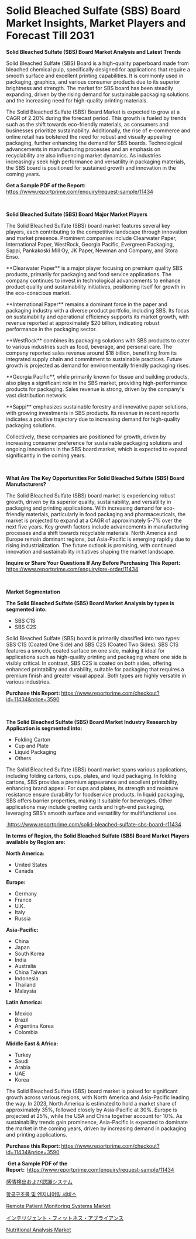 <p><h1>Solid Bleached Sulfate (SBS) Board Market Insights, Market Players and Forecast Till 2031</h1></p><p><strong>Solid Bleached Sulfate (SBS) Board Market Analysis and Latest Trends</strong></p>
<p><p>Solid Bleached Sulfate (SBS) Board is a high-quality paperboard made from bleached chemical pulp, specifically designed for applications that require a smooth surface and excellent printing capabilities. It is commonly used in packaging, graphics, and various consumer products due to its superior brightness and strength. The market for SBS board has been steadily expanding, driven by the rising demand for sustainable packaging solutions and the increasing need for high-quality printing materials.</p><p>The Solid Bleached Sulfate (SBS) Board Market is expected to grow at a CAGR of 2.20% during the forecast period. This growth is fueled by trends such as the shift towards eco-friendly materials, as consumers and businesses prioritize sustainability. Additionally, the rise of e-commerce and online retail has bolstered the need for robust and visually appealing packaging, further enhancing the demand for SBS boards. Technological advancements in manufacturing processes and an emphasis on recyclability are also influencing market dynamics. As industries increasingly seek high performance and versatility in packaging materials, the SBS board is positioned for sustained growth and innovation in the coming years.</p></p>
<p><strong>Get a Sample PDF of the Report:&nbsp;</strong> <a href="https://www.reportprime.com/enquiry/request-sample/11434">https://www.reportprime.com/enquiry/request-sample/11434</a></p>
<p>&nbsp;</p>
<p><strong>Solid Bleached Sulfate (SBS) Board Major Market Players</strong></p>
<p><p>The Solid Bleached Sulfate (SBS) board market features several key players, each contributing to the competitive landscape through innovation and market presence. Prominent companies include Clearwater Paper, International Paper, WestRock, Georgia Pacific, Evergreen Packaging, Sappi, Pankakoski Mill Oy, JK Paper, Newman and Company, and Stora Enso.</p><p>**Clearwater Paper** is a major player focusing on premium quality SBS products, primarily for packaging and food service applications. The company continues to invest in technological advancements to enhance product quality and sustainability initiatives, positioning itself for growth in the eco-conscious market.</p><p>**International Paper** remains a dominant force in the paper and packaging industry with a diverse product portfolio, including SBS. Its focus on sustainability and operational efficiency supports its market growth, with revenue reported at approximately $20 billion, indicating robust performance in the packaging sector.</p><p>**WestRock** combines its packaging solutions with SBS products to cater to various industries such as food, beverage, and personal care. The company reported sales revenue around $18 billion, benefiting from its integrated supply chain and commitment to sustainable practices. Future growth is projected as demand for environmentally friendly packaging rises.</p><p>**Georgia Pacific**, while primarily known for tissue and building products, also plays a significant role in the SBS market, providing high-performance products for packaging. Sales revenue is strong, driven by the company's vast distribution network.</p><p>**Sappi** emphasizes sustainable forestry and innovative paper solutions, with growing investments in SBS products. Its revenue in recent reports indicates a positive trajectory due to increasing demand for high-quality packaging solutions.</p><p>Collectively, these companies are positioned for growth, driven by increasing consumer preference for sustainable packaging solutions and ongoing innovations in the SBS board market, which is expected to expand significantly in the coming years.</p></p>
<p>&nbsp;</p>
<p><strong>What Are The Key Opportunities For Solid Bleached Sulfate (SBS) Board Manufacturers?</strong></p>
<p><p>The Solid Bleached Sulfate (SBS) board market is experiencing robust growth, driven by its superior quality, sustainability, and versatility in packaging and printing applications. With increasing demand for eco-friendly materials, particularly in food packaging and pharmaceuticals, the market is projected to expand at a CAGR of approximately 5-7% over the next five years. Key growth factors include advancements in manufacturing processes and a shift towards recyclable materials. North America and Europe remain dominant regions, but Asia-Pacific is emerging rapidly due to rising industrialization. The future outlook is promising, with continued innovation and sustainability initiatives shaping the market landscape.</p></p>
<p><strong>Inquire or Share Your Questions If Any Before Purchasing This Report:</strong> <a href="https://www.reportprime.com/enquiry/pre-order/11434">https://www.reportprime.com/enquiry/pre-order/11434</a></p>
<p>&nbsp;</p>
<p><strong>Market Segmentation</strong></p>
<p><strong>The Solid Bleached Sulfate (SBS) Board Market Analysis by types is segmented into:</strong></p>
<p><ul><li>SBS C1S</li><li>SBS C2S</li></ul></p>
<p><p>Solid Bleached Sulfate (SBS) board is primarily classified into two types: SBS C1S (Coated One Side) and SBS C2S (Coated Two Sides). SBS C1S features a smooth, coated surface on one side, making it ideal for applications such as high-quality printing and packaging where one side is visibly critical. In contrast, SBS C2S is coated on both sides, offering enhanced printability and durability, suitable for packaging that requires a premium finish and greater visual appeal. Both types are highly versatile in various industries.</p></p>
<p><strong>Purchase this Report:&nbsp;</strong><a href="https://www.reportprime.com/checkout?id=11434&price=3590">https://www.reportprime.com/checkout?id=11434&price=3590</a></p>
<p>&nbsp;</p>
<p><strong>The Solid Bleached Sulfate (SBS) Board Market Industry Research by Application is segmented into:</strong></p>
<p><ul><li>Folding Carton</li><li>Cup and Plate</li><li>Liquid Packaging</li><li>Others</li></ul></p>
<p><p>The Solid Bleached Sulfate (SBS) board market spans various applications, including folding cartons, cups, plates, and liquid packaging. In folding cartons, SBS provides a premium appearance and excellent printability, enhancing brand appeal. For cups and plates, its strength and moisture resistance ensure durability for foodservice products. In liquid packaging, SBS offers barrier properties, making it suitable for beverages. Other applications may include greeting cards and high-end packaging, leveraging SBS’s smooth surface and versatility for multifunctional use.</p></p>
<p><a href="https://www.reportprime.com/solid-bleached-sulfate-sbs-board-r11434">&nbsp;https://www.reportprime.com/solid-bleached-sulfate-sbs-board-r11434</a></p>
<p><strong>In terms of Region, the Solid Bleached Sulfate (SBS) Board Market Players available by Region are:</strong></p>
<p>
    <p> <strong> North America: </strong>
        <ul>
            <li>United States</li>
            <li>Canada</li>
        </ul>
        </p> 
    <p> <strong> Europe: </strong>
        <ul>
            <li>Germany</li>
            <li>France</li>
            <li>U.K.</li>
            <li>Italy</li>
            <li>Russia</li>
        </ul>
        </p> 
    <p> <strong> Asia-Pacific: </strong>
        <ul>
            <li>China</li>
            <li>Japan</li>
            <li>South Korea</li>
            <li>India</li>
            <li>Australia</li>
            <li>China Taiwan</li>
            <li>Indonesia</li>
            <li>Thailand</li>
            <li>Malaysia</li>
        </ul>
        </p> 
    <p> <strong> Latin America: </strong>
        <ul>
            <li>Mexico</li>
            <li>Brazil</li>
            <li>Argentina Korea</li>
            <li>Colombia</li>
        </ul>
        </p> 
    <p> <strong> Middle East & Africa: </strong>
        <ul>
            <li>Turkey</li>
            <li>Saudi</li>
            <li>Arabia</li>
            <li>UAE</li>
            <li>Korea</li>
        </ul>
    </p>
    </p>
<p><p>The Solid Bleached Sulfate (SBS) board market is poised for significant growth across various regions, with North America and Asia-Pacific leading the way. In 2023, North America is estimated to hold a market share of approximately 35%, followed closely by Asia-Pacific at 30%. Europe is projected at 25%, while the USA and China together account for 10%. As sustainability trends gain prominence, Asia-Pacific is expected to dominate the market in the coming years, driven by increasing demand in packaging and printing applications.</p></p>
<p><strong>Purchase this Report: </strong><a href="https://www.reportprime.com/checkout?id=11434&price=3590">https://www.reportprime.com/checkout?id=11434&price=3590</a></p>
<p>&nbsp;<strong>Get a Sample PDF of the Report:&nbsp;&nbsp;</strong><a href="https://www.reportprime.com/enquiry/request-sample/11434">https://www.reportprime.com/enquiry/request-sample/11434</a></p>
<p><strong></strong></p>
<p><p><a href="https://medium.com/@maudward1907/emotion-detection-and-recognition-system-market-%E3%81%AF-%E3%82%B3%E3%82%B9%E3%83%88%E7%AE%A1%E7%90%86%E3%81%A8%E5%8A%B9%E7%8E%87%E5%90%91%E4%B8%8A%E3%82%92%E5%84%AA%E5%85%88%E3%81%97%E3%81%BE%E3%81%99-1ea7a6b8e2a0">感情検出および認識システム</a></p><p><a href="https://medium.com/@ixknzplk81/%EC%84%B8%EA%B3%84-aerostructures-and-engineering-services-market-%EC%9D%80-2024%EC%97%90%EC%84%9C-2031%EB%A1%9C-%EC%97%B0%ED%8F%89%EA%B7%A0-%EC%A6%9D%EA%B0%80%EC%9C%A8%EC%9D%84-%EB%B3%B4%EC%9D%BC-%EA%B2%83%EC%9C%BC%EB%A1%9C-%EC%98%88%EC%83%81%EB%90%A9%EB%8B%88%EB%8B%A4-b99e1dd91e92">항공구조물 및 엔지니어링 서비스</a></p><p><a href="https://www.linkedin.com/pulse/market-leaders-laggards-global-remote-patient-monitoring-tzdvc?trackingId=ytpHJcMgQJ%2BLArOWR8cY%2BQ%3D%3D">Remote Patient Monitoring Systems Market</a></p><p><a href="https://medium.com/@maudward1907/intelligent-fitness-appliance-market-%E3%81%AF-%E3%82%B3%E3%82%B9%E3%83%88%E7%AE%A1%E7%90%86%E3%81%A8%E5%8A%B9%E7%8E%87%E5%90%91%E4%B8%8A%E3%82%92%E5%84%AA%E5%85%88%E3%81%97%E3%81%BE%E3%81%99-%E3%81%95%E3%82%89%E3%81%AB-%E5%A0%B1%E5%91%8A%E6%9B%B8%E3%81%AF%E5%B8%82%E5%A0%B4%E3%81%AE%E9%9C%80%E8%A6%81%E9%9D%A2%E3%81%A8%E4%BE%9B%E7%B5%A6%E9%9D%A2%E3%81%AE%E4%B8%A1%E6%96%B9%E3%82%92%E3%82%AB%E3%83%90%E3%83%BC%E3%81%97%E3%81%A6%E3%81%84%E3%81%BE%E3%81%99-bd788a9a17b3">インテリジェント・フィットネス・アプライアンス</a></p><p><a href="https://medium.com/@laurenperkins14/the-nutritional-analysis-market-prioritizes-cost-control-and-efficiency-enhancement-a4b84100660a">Nutritional Analysis Market</a></p></p>